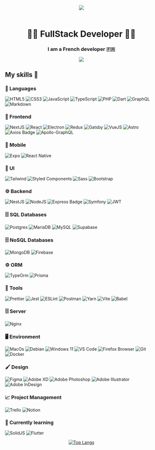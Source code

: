 <h1 align="center">
  
  [<img src="https://cdn.discordapp.com/attachments/1077001535193612358/1078736283574227034/victordeleau2.png" />](https://deleauvictor.fr)
  
  <br>
  <span>👨‍💻 FullStack Developer 👨‍💻</span>
</h1>

<h3 align="center">
  I am a French <strong>developer</strong> 🇫🇷<br/>
</h3>

<div align="center">

[<img src="https://ziadoua.github.io/m3-Markdown-Badges/badges/LinkedIn/linkedin2.svg" />](https://www.linkedin.com/in/victor-deleau/)

</div>

## My skills 🚀

### 👅 Languages
![HTML5](https://ziadoua.github.io/m3-Markdown-Badges/badges/HTML/html2.svg)
![CSS3](https://ziadoua.github.io/m3-Markdown-Badges/badges/CSS/css2.svg)
![JavaScript](https://ziadoua.github.io/m3-Markdown-Badges/badges/Javascript/javascript2.svg)
![TypeScript](https://ziadoua.github.io/m3-Markdown-Badges/badges/TypeScript/typescript2.svg)
![PHP](https://ziadoua.github.io/m3-Markdown-Badges/badges/PHP/php2.svg)
![Dart](https://ziadoua.github.io/m3-Markdown-Badges/badges/Dart/dart2.svg)
![GraphQL](https://ziadoua.github.io/m3-Markdown-Badges/badges/GraphQL/graphql2.svg)
![Markdown](https://ziadoua.github.io/m3-Markdown-Badges/badges/Markdown/markdown2.svg)

### 🧰 Frontend

![NextJS](https://ziadoua.github.io/m3-Markdown-Badges/badges/NextJS/nextjs2.svg)
![React](https://ziadoua.github.io/m3-Markdown-Badges/badges/React/react2.svg)
![Electron](https://ziadoua.github.io/m3-Markdown-Badges/badges/Electron/electron2.svg)
![Redux](https://ziadoua.github.io/m3-Markdown-Badges/badges/Redux/redux2.svg)
![Gatsby](https://ziadoua.github.io/m3-Markdown-Badges/badges/Gatsby/gatsby2.svg)
![VueJS](https://ziadoua.github.io/m3-Markdown-Badges/badges/Vue/vue2.svg)
![Astro](https://ziadoua.github.io/m3-Markdown-Badges/badges/Astro/astro2.svg)
![Axios Badge](https://ziadoua.github.io/m3-Markdown-Badges/badges/Axios/axios2.svg)
![Apollo-GraphQL](https://ziadoua.github.io/m3-Markdown-Badges/badges/ApolloGraphQL/apollographql2.svg)

### 📱 Mobile 

![Expo](https://ziadoua.github.io/m3-Markdown-Badges/badges/Expo/expo2.svg)
![React Native](https://ziadoua.github.io/m3-Markdown-Badges/badges/ReactNative/reactnative2.svg)

### 🎨 UI

![Tailwind](https://ziadoua.github.io/m3-Markdown-Badges/badges/TailwindCSS/tailwindcss2.svg)
![Styled Components](https://ziadoua.github.io/m3-Markdown-Badges/badges/styled-components/styled-components2.svg)
![Sass](https://ziadoua.github.io/m3-Markdown-Badges/badges/Sass/sass2.svg)
![Bootstrap](https://ziadoua.github.io/m3-Markdown-Badges/badges/Bootstrap/bootstrap2.svg)

### ⚙️ Backend

![NestJS](https://ziadoua.github.io/m3-Markdown-Badges/badges/NestJS/nestjs2.svg)
![NodeJS](https://ziadoua.github.io/m3-Markdown-Badges/badges/NodeJS/nodejs2.svg)
![Express Badge](https://ziadoua.github.io/m3-Markdown-Badges/badges/Express/express2.svg)
![Symfony](https://ziadoua.github.io/m3-Markdown-Badges/badges/Symfony/symfony2.svg)
![JWT](https://ziadoua.github.io/m3-Markdown-Badges/badges/JWT/jwt2.svg)

### 🗄  SQL Databases

![Postgres](https://ziadoua.github.io/m3-Markdown-Badges/badges/PostgreSQL/postgresql2.svg)
![MariaDB](https://ziadoua.github.io/m3-Markdown-Badges/badges/MariaDB/mariadb2.svg)
![MySQL](https://ziadoua.github.io/m3-Markdown-Badges/badges/MySQL/mysql2.svg)
![Supabase](https://ziadoua.github.io/m3-Markdown-Badges/badges/Supabase/supabase2.svg)

### 🗄  NoSQL Databases

![MongoDB](https://ziadoua.github.io/m3-Markdown-Badges/badges/MongoDB/mongodb2.svg)
![Firebase](https://ziadoua.github.io/m3-Markdown-Badges/badges/Firebase/firebase2.svg)

### ⚙️ ORM

![TypeOrm](https://ziadoua.github.io/m3-Markdown-Badges/badges/TypeORM/typeorm2.svg)
![Prisma](https://ziadoua.github.io/m3-Markdown-Badges/badges/Prisma/prisma2.svg)

### 🔧 Tools
![Prettier](https://ziadoua.github.io/m3-Markdown-Badges/badges/Prettier/prettier2.svg)
![Jest](https://ziadoua.github.io/m3-Markdown-Badges/badges/Jest/jest2.svg)
![ESLint](https://ziadoua.github.io/m3-Markdown-Badges/badges/ESLint/eslint2.svg)
![Postman](https://ziadoua.github.io/m3-Markdown-Badges/badges/Postman/postman2.svg)
![Yarn](https://ziadoua.github.io/m3-Markdown-Badges/badges/Yarn/yarn2.svg)
![Vite](https://ziadoua.github.io/m3-Markdown-Badges/badges/ViteJS/vitejs2.svg)
![Babel](https://ziadoua.github.io/m3-Markdown-Badges/badges/Babel/babel2.svg)

### 🗄 Server

![Nginx](https://ziadoua.github.io/m3-Markdown-Badges/badges/NGINX/nginx2.svg)

### 🖥️ Environment

![MacOs](https://ziadoua.github.io/m3-Markdown-Badges/badges/macOS/macos2.svg)
![Debian](https://ziadoua.github.io/m3-Markdown-Badges/badges/Debian/debian2.svg)
![Windows 11](https://ziadoua.github.io/m3-Markdown-Badges/badges/Windows/windows2.svg)
![VS Code](https://ziadoua.github.io/m3-Markdown-Badges/badges/VisualStudioCode/visualstudiocode2.svg)
![Firefox Browser](https://ziadoua.github.io/m3-Markdown-Badges/badges/Firefox/firefox2.svg)
![Git](https://ziadoua.github.io/m3-Markdown-Badges/badges/Git/git2.svg)
![Docker](https://ziadoua.github.io/m3-Markdown-Badges/badges/Docker/docker2.svg)

### 🖌 Design

![Figma](https://ziadoua.github.io/m3-Markdown-Badges/badges/Figma/figma2.svg)
![Adobe XD](https://ziadoua.github.io/m3-Markdown-Badges/badges/XD/xd2.svg)
![Adobe Photoshop](https://ziadoua.github.io/m3-Markdown-Badges/badges/Photoshop/photoshop2.svg)
![Adobe Illustrator](https://ziadoua.github.io/m3-Markdown-Badges/badges/Illustrator/illustrator2.svg)
![Adobe InDesign](https://ziadoua.github.io/m3-Markdown-Badges/badges/InDesign/indesign2.svg)

### 📈 Project Management

![Trello](https://ziadoua.github.io/m3-Markdown-Badges/badges/Trello/trello2.svg)
![Notion](https://ziadoua.github.io/m3-Markdown-Badges/badges/Notion/notion2.svg)

### 🧠 Currently learning
![SolidJS](https://ziadoua.github.io/m3-Markdown-Badges/badges/SolidJS/solidjs2.svg)
![Flutter](https://ziadoua.github.io/m3-Markdown-Badges/badges/Flutter/flutter2.svg)

<div align='center'>
  
[![Top Langs](https://github-readme-stats.vercel.app/api/top-langs/?username=deleau-victor&layout=compact&show_icons=true&theme=onedark&locale=en)](https://github.com/anuraghazra/github-readme-stats)
  
</div>
